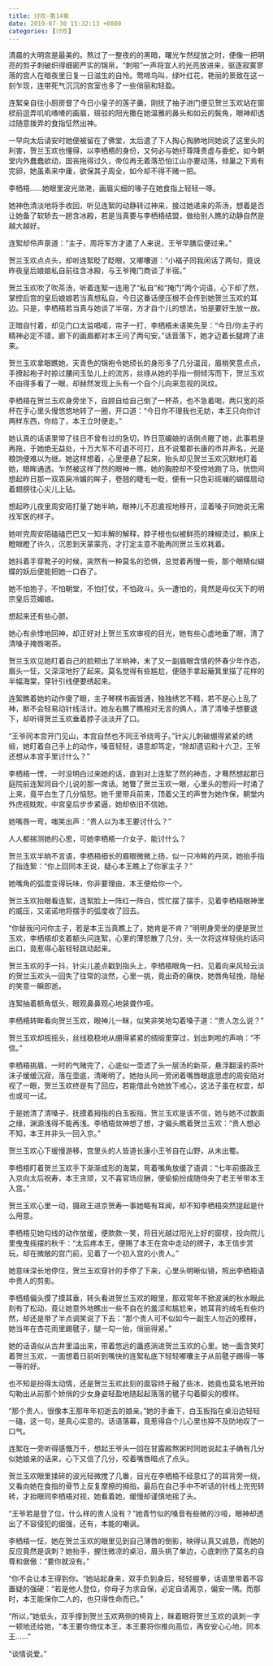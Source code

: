 ```yaml
---
title: 讨欢-第14章
date: 2019-07-30 15:32:13 +0800
categories: [讨欢]
---
```


清晨的大明宫是最美的。熬过了一整夜的的黑暗，曙光乍然绽放之时，便像一把明亮的剪子刺破织得细密严实的锦帛，“刺啦”一声将宜人的光亮放进来，驱逐寂寞寥落的宫人在暗夜里日复一日滋生的自怜。莺啼鸟叫，绿叶红花，艳丽的景致在这一刻乍现，连带死气沉沉的宫室也多了一些俏丽和轻盈。

连絮亲自往小厨房督了今日小皇子的莲子羹，刚抚了袖子进门便见贺兰玉欢站在窗棂前逗弄叽叽喳喳的画眉，斑驳的阳光撒在她温雅的鼻头和如云的鬓角，眼神却透过随意拨弄的食指怔然出神。

一早向太后请安时她便被留在了佛堂，太后遣了下人掏心掏肺地同她说了这里头的利害，贺兰玉欢也懂得，以李栖梧的身份，又何必与她纡尊降贵虚与委蛇，如今朝堂内外蠢蠢欲动，国丧拖得过久，帝位再无着落恐怕江山亦要动荡，倾巢之下焉有完卵，她虽素来中庸，欲保其子周全，如今却不得不赌一把。

李栖梧……她眼里波光潋滟，画眉尖细的喙子在她食指上轻轻一啄。

她神色清淡地将手收回，听见连絮的动静转过神来，接过她递来的茶汤，想着是否让她备了软轿去一趟含冰殿，若是当真要与李栖梧结盟，做给别人瞧的动静自然是越大越好。

连絮却伶声禀道：“主子，周将军方才遣了人来说，王爷早膳后便过来。”

贺兰玉欢点点头，却听连絮眨了眨眼，又嘟囔道：“小福子同我闲话了两句，竟说昨夜皇后娘娘私自前往含冰殿，与王爷掩门商谈了半宿。”

贺兰玉欢吹了吹茶汤，听着连絮一连用了“私自”和“掩门”两个词语，心下却了然，掌控后宫的皇后娘娘若当真想私自，今日这番话便压根不会传到她贺兰玉欢的耳边。只是，李栖梧若当真与她谈了半宿，方才自个儿的想法，怕是要好生放一放。

正暗自忖着，却见门口太监唱喏，帘子一打，李栖梧未语笑先至：“今日/你主子的精神必定不错，廊下的画眉都对本王问了两句安。”话音落下，她才迈着长腿跨了进来。

贺兰玉欢拿眼瞧她，天青色的锦袍令她颀长的身形多了几分温润，眉梢笑意点点，手撩起袍子时掠过腰间玉坠儿上的流苏，丝绦从她的手指一侧倾泻而下，贺兰玉欢不由得多看了一眼，却赫然发现上头有一个自个儿向来忽视的凤纹。

李栖梧在贺兰玉欢身旁坐下，自顾自给自己倒了一杯茶，也不急着喝，两只宽的茶杯在手心里头慢悠悠地转了一圈，开口道：“今日你不理我也无妨，本王只向你讨两样东西，你给了，本王立时便走。”

她认真的话语里带了往日不曾有过的急切，昨日范媚娘的话倒点醒了她，此事若是再拖，于她绝无益处，十万大军不可退不可打，且不说蜀郡长康的市井声名，光是粮饷便难以为继。她这样想着，心里便悬了起来，抬头却见贺兰玉欢沉默地盯着她，眼眸通透。乍然被这样了然的眼神一瞧，她的胸腔却不受控地跑了马，恍惚间想起昨日那一双乖戾冷媚的眸子，卷翘的睫毛一眨，便有一只色彩斑斓的蝴蝶扇动着翅膀往心尖儿上钻。

想起昨儿夜里周安陌打量了她半晌，眼神儿不忍直视地移开，涩着嗓子同她说无需找军医的样子。

她听完周安陌磕磕巴巴又一知半解的解释，脖子根也似被鲜亮的辣椒烫过，躺床上瞪眼瞪了许久，沉思到天蒙蒙亮，才打定主意不能再同贺兰玉欢耗着。

她抖着手穿靴子的时候，突然有一种莫名的恐惧，总觉着再慢一些，那个眼睛似蝴蝶的妖后便能把她一口吞了。

她不怕狍子，不怕朝堂，不怕打仗，不怕政斗。头一遭怕的，竟然是母仪天下的明宗皇后范媚娘。

想起来还有些心颤。

她心有余悸地回神，却正好对上贺兰玉欢审视的目光，她有些心虚地垂了眼，清了清嗓子掩唇喝茶。

贺兰玉欢见她盯着自己的脸颊出了半晌神，末了又一副眉眼含情的怀春少年作态，眉头一怔，又深深地拧了起来。莫名觉得有些尴尬，便随手拿起簸箕里描了花样的半幅海棠，穿针引线便要绣起来。

连絮瞧着她的动作傻了眼，主子琴棋书画皆通，独独绣艺不精，若不是心上乱了神，断不会轻易动针线活计。她左右瞧了瞧相对无言的俩人，清了清嗓子想要退下，却听得贺兰玉欢垂着脖子淡淡开了口。

“王爷同本宫开门见山，本宫自然也不同王爷绕弯子。”针尖儿刺破绷得紧紧的绣缎，她盯着自己手上的动作，嗓音轻轻，语意却笃定，“除却遗诏和十六卫，王爷还想从本宫手里讨什么？”

李栖梧一愣，一时没明白过来她的话，直到对上连絮了然的神态，才蓦然想起那日庭院前连絮同自个儿说的那一席话。她瞥了贺兰玉欢一眼，心里头的憋闷一时涌了上来，竟平白生了几分恼怒。她千里带兵前来，顶着父王的声誉为她作保，朝堂内外虎视眈眈，中宫皇后步步紧逼，她却依旧不信她。

她嘴唇一弯，嗤笑出声：“贵人以为本王要讨什么？”

人人都揣测她的心思，可她李栖梧一介女子，能讨什么？

贺兰玉欢半晌不言语，李栖梧细长的眉眼微微上扬，似一只冷眸的丹凤，她抬手指了指连絮：“你上回同本王说，疑心本王瞧上了你家主子？”

她嘴角的弧度变得玩味，你非要理由，本王便给你一个。

贺兰玉欢抬眼看连絮，连絮脸上一阵红一阵白，慌忙摆了摆手，见着李栖梧眼神里的威压，又诺诺地将摆手的弧度收了回去。

“你替我问问你主子，若是本王当真瞧上了，她肯是不肯？”明明身旁坐的便是贺兰玉欢，李栖梧却支着额头问连絮，心里的薄怒散了几分，头一次将这样轻佻的话问出口，竟惹得心脏轻轻跳动起来。

贺兰玉欢的手一抖，针尖儿差点戳到指头上，李栖梧眼角一扫，见着向来风轻云淡的贺兰玉欢头一回失了往常的淡然，心里一挑，竟出奇的痛快，她唇角轻挽，隐秘的笑意一瞬即逝。

连絮抽着额角低头，眼观鼻鼻观心地装聋作哑。

李栖梧转眸看向贺兰玉欢，眼神儿一眯，似笑非笑地勾着嗓子道：“贵人怎么说？”

贺兰玉欢却摇摇头，丝线稳稳地从绷得紧紧的绸缎里穿过，划出刺啦的声响：“不信。”

李栖梧挑眉，一时的气赌完了，心底似一壶滤了头一层汤的新茶，悬浮翻滚的茶叶沫子缓缓沉寂，落在壶底，清晰明了。她抬头同一旁闭着嘴唇眼底思虑的周安陌对视了一眼，贺兰玉欢终是有了回应，若能借此令她放下戒心，这法子虽在权宜，却也或可一试。

于是她清了清嗓子，抚摸着拇指的白玉扳指，贺兰玉欢是该不信，她与她不过数面之缘，渊源浅得不能再浅。李栖梧敛神想了想，才偏头瞧着贺兰玉欢：“贵人想必不知，本王并非头一回入京。”

贺兰玉欢心下缓慢游移，宫里头的人皆道长康小王爷自在山野，从未出蜀。

李栖梧盯着贺兰玉欢手下渐渐成形的海棠，弯着嘴角放缓了语调：“七年前摄政王入京向太后祝寿，本王贪顽，又不喜官场应酬，便偷偷扮成随侍央了老王爷带本王入宫。”

贺兰玉欢心里一动，摄政王进京贺寿一事她略有耳闻，却不知李栖梧突然提起是什么用意。

李栖梧见她勾线的动作放缓，便款款一笑，将目光越过阳光上好的窗棂，投向院儿里曳曳摇摆的秋千：“太后疼本王，便赐了本王在宫中走动的牌子，本王信步赏玩，却在微敞的宫门前，见着了一个初入宫的小贵人。”

她意味深长地停住，贺兰玉欢穿针的手停了下来，心里头明晰似镜，照出李栖梧语中贵人的剪影。

李栖梧偏头摸了摸耳垂，转头看进贺兰玉欢的眼里，那双常年不掀波澜的秋水眼此刻有了松动，竟让她意外地瞧出一些不自在的羞涩和尴尬来，她耳背的绒毛有些灼然，却还是带了半点调笑说了下去：“那个贵人可不似如今一副生人勿近的模样，她当年在杏花雨里踢毽子，腿一勾一抬，俏丽得紧。”

她的话语似从古井里溢出来，带着悠远的蛊惑淌进贺兰玉欢的心里。她一面含笑盯着贺兰玉欢，一面想着日前听到嘴快的连絮私底下轻轻嘟囔主子从前毽子踢得一等一等的好。

也不知是扮得太动情，还是贺兰玉欢此刻的面容终于融了些冰，她竟也莫名地开始勾勒出从前那个娇俏的少女身姿轻盈地随起起落落的毽子勾着脚尖的模样。

“那个贵人，很像本王那年年初逝去的娘亲。”她的手垂下，白玉扳指在桌沿边轻轻一磕，这一句，是真心实意的。话语落幕，竟惹得自个儿心里也猝不及防地叹了一口气。

连絮在一旁听得感慨万千，想起王爷头一回在甘露殿熬粥时同她说起主子确有几分似她娘亲的话来，心下又信了几分，咬着嘴唇暗点了点头。

贺兰玉欢眼里揉碎的波光轻微搅了几番，目光在李栖梧不经意红了的耳背旁一绕，又看向她在食指的骨节上反复摩擦的拇指，最后在自己手中不听话的针线上兜兜转转，才抬眼同李栖梧对视，她看着她，缓慢却谨慎地摇了头。

“王爷若是登了位，什么样的贵人没有？”她青竹似的嗓音有些微的沙哑，眼神却透出了不容侵犯的倔强，还有，本能的嘲讽。

李栖梧一怔，她在贺兰玉欢的眼里见到自己薄唇的倒影，映得认真又诚恳，而她的反应竟然是讽刺？她抬手，握住微凉的桌沿，眉头挑了单边，心底刺伤了莫名的自尊和倨傲：“要你就没有。”

“你不会让本王得到你。“她站起身来，双手负到身后，轻轻握拳，话语里带着不容置疑的强硬：“若是他人登位，你母子为求自保，必定自请离京，偏安一隅。而那时，本王能保你二人的，也只得性命而已。”

“所以，”她低头，双手撑到贺兰玉欢两侧的椅背上，眯着眼将贺兰玉欢的讽刺一字一顿地还给她，“本王要你倚仗本王，本王要将你推向高位，再安安心心地，同本王……”

“谈情说爱。”

